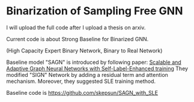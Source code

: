 # Binarization of Sampling Free GNN

I will upload the full code after I upload a thesis on arxiv.

Current code is about Strong Baseline for Binarized GNN.

(High Capacity Expert Binary Network, Binary to Real Network)

Baseline model "SAGN" is introduced by following paper: [Scalable and Adaptive Graph Neural Networks with Self-Label-Enhanced training](https://arxiv.org/abs/2104.09376)
They modified "SIGN" Network by adding a residual term and attention mechanism.
Moreover, they suggested SLE training method.

Baseline code is https://github.com/skepsun/SAGN_with_SLE
